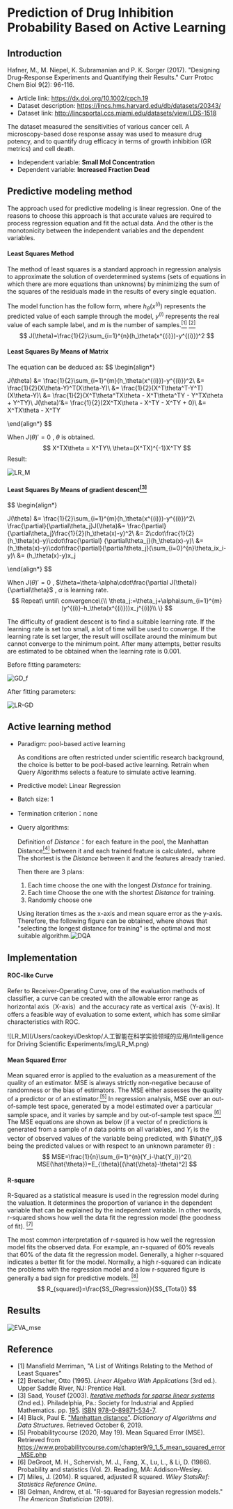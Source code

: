# Prediction of Drug Inhibition Probability Based on Active Learning

## Introduction

Hafner, M., M. Niepel, K. Subramanian and P. K. Sorger (2017). "Designing Drug-Response Experiments and Quantifying their Results." Curr Protoc Chem Biol 9(2): 96-116.

- Article link: https://dx.doi.org/10.1002/cpch.19
- Dataset description: https://lincs.hms.harvard.edu/db/datasets/20343/
- Dataset link: http://lincsportal.ccs.miami.edu/datasets/view/LDS-1518

The dataset measured the sensitivities of various cancer cell. A microscopy-based dose response assay was used to measure drug potency, and to quantify drug efficacy in terms of growth inhibition (GR metrics) and cell death. 

- Independent variable: **Small Mol Concentration**
- Dependent variable: **Increased Fraction Dead**

## Predictive modeling method

The approach used for predictive modeling is linear regression. One of the reasons to choose this approach is that accurate values are required to process regression equation and fit the actual data. And the other is the monotonicity between the independent variables and the dependent variables.

#### Least Squares Method

The method of least squares is a standard approach in regression analysis to approximate the solution of overdetermined systems (sets of equations in which there are more equations than unknowns) by minimizing the sum of the squares of the residuals made in the results of every single equation.

The model function has the follow form, where $h_\theta(x^{(i)})$ represents the predicted value of each sample through the model, $y^{(i)}$ represents the real value of each sample label, and $m$ is the number of samples.[<sup>[1]</sup>](#refer-1) [<sup>[2]</sup>](#refer-2)
$$
J(\theta)=\frac{1}{2}\sum_{i=1}^{n}(h_\theta(x^{(i)})-y^{(i)})^2
$$


#### Least Squares By Means of Matrix

The equation can be deduced as:
$$
\begin{align*}

J(\theta) &= \frac{1}{2}\sum_{i=1}^{m}(h_\theta(x^{(i)})-y^{(i)})^2\\
&= \frac{1}{2}(X\theta-Y)^T(X\theta-Y)\\
&= \frac{1}{2}(X^T\theta^T-Y^T)(X\theta-Y)\\
&= \frac{1}{2}(X^T\theta^TX\theta - X^T\theta^TY - Y^TX\theta + Y^TY)\\
J(\theta)'&= \frac{1}{2}(2X^TX\theta - X^TY - X^TY + 0)\\ 
&= X^TX\theta - X^TY

\end{align*}
$$

When $J(\theta)'=0$ , $\theta$ is obtained.
$$
X^TX\theta = X^TY\\
\theta=(X^TX)^{-1}X^TY
$$
Result:

![LR_M](img/LR_M.png)

#### Least Squares By Means of gradient descent[<sup>[3]</sup>](#refer-3)

$$
\begin{align*}

J(\theta) &= \frac{1}{2}\sum_{i=1}^{m}(h_\theta(x^{(i)})-y^{(i)})^2\\
\frac{\partial}{\partial\theta_j}J(\theta)&= \frac{\partial}{\partial\theta_j}\frac{1}{2}(h_\theta(x)-y)^2\\
&= 2\cdot\frac{1}{2}(h_\theta(x)-y)\cdot\frac{\partial}   {\partial\theta_j}(h_\theta(x)-y)\\
&= (h_\theta(x)-y)\cdot\frac{\partial}{\partial\theta_j}(\sum_{i=0}^{n}\theta_ix_i-y)\\
&= (h_\theta(x)-y)x_j

\end{align*}
$$

 When $J(\theta)'=0$ , $\theta=\theta-\alpha\cdot\frac{\partial J(\theta)}{\partial\theta}$ , $\alpha$ is learning rate.
$$
Repeat\ until\ convergence\{\\
\theta_j:=\theta_j+\alpha\sum_{i=1}^{m}(y^{(i)}-h_\theta(x^{(i)}))x_j^{(i)}\\
\}
$$

The difficulty of gradient descent is to find a suitable learning rate. If the learning rate is set too small, a lot of time will be used to converge. If the learning rate is set larger, the result will oscillate around the minimum but cannot converge to the minimum point. After many attempts, better results are estimated to be obtained when the learning rate is 0.001.

Before fitting parameters:

![GD_f](img/GD_f.png)

After fitting parameters:

![LR-GD](img/LR-GD.png)

## Active learning method

- Paradigm: pool-based active learning

  As conditions are often restricted under scientific research background, the choice is better to be pool-based active learning. Retrain when Query Algorithms selects a feature to simulate active learning.

- Predictive model: Linear Regression

- Batch size: 1

- Termination criterion：none

- Query algorithms: 

  Definition of *Distance*：for each feature in the pool, the Manhattan Distance[<sup>[4]</sup>](#refer-4) between it and each trained feature is calculated，where The shortest is the *Distance* between it and the features already tranied.

  Then there are 3 plans:
  
  1. Each time choose the one with the longest *Distance* for training.
  2. Each time Choose the one with the shortest *Distance* for training.
  3. Randomly choose one
  
  Using iteration times as the x-axis and mean square error as the y-axis. Therefore, the following figure can be obtained, where shows  that "selecting the longest distance for training" is the optimal and most suitable algorithm.![DQA](img/DQA.png)
## Implementation

#### ROC-like Curve

Refer to Receiver-Operating Curve, one of the evaluation methods of classifier, a curve can be created with the allowable error range as horizontal axis（X-axis）and the accuracy rate as vertical axis（Y-axis). It offers a feasible way of evaluation to some extent, which has some similar characteristics with ROC.

![LR_M](/Users/caokeyi/Desktop/人工智能在科学实验领域的应用/Intelligence for Driving Scientific Experiments/img/LR_M.png)

#### Mean Squared Error

Mean squared error is applied to the evaluation as a measurement of the quality of an estimator. MSE is always strictly non-negative because of randomness or the bias of estimators. The MSE either assesses the quality of a predictor or of an estimator.[<sup>[5]</sup>](#refer-5)  In regression analysis, MSE over an out-of-sample test space, generated by a model estimated over a particular sample space, and it varies by sample and by out-of-sample test space.[<sup>[6]</sup>](#refer-6) The MSE equations are shown as below (if a vector of n predictions is generated from a sample of $n$ data points on all variables, and $Y_i$ is the vector of observed values of the variable being predicted, with $\hat{Y_i}$ being the predicted values or with respect to an unknown parameter $\theta$) :
$$
MSE=\frac{1}{n}\sum_{i=1}^{n}(Y_i-\hat{Y_i})^2\\
MSE(\hat{\theta})=E_{\theta}[(\hat{\theta}-\theta)^2]
$$

#### R-square

R-Squared as a statistical measure is used in the regression model during the valuation. It determines the proportion of variance in the dependent variable that can be explained by the independent variable. In other words, r-squared shows how well the data fit the regression model (the goodness of fit). [<sup>[7]</sup>](#refer-7)

The most common interpretation of r-squared is how well the regression model fits the observed data. For example, an r-squared of 60% reveals that 60% of the data fit the regression model. Generally, a higher r-squared indicates a better fit for the model. Normally, a high r-squared can indicate the problems with the regression model and a low r-squared figure is generally a bad sign for predictive models. [<sup>[8]</sup>](#refer-8)
$$
R_{squared}=\frac{SS_{Regression}}{SS_{Total}}
$$


## Results

![EVA_mse](img/EVA_mse.png)

## Reference 

- [1] Mansfield Merriman, "A List of Writings Relating to the Method of Least Squares"
- [2] Bretscher, Otto (1995). *Linear Algebra With Applications* (3rd ed.). Upper Saddle River, NJ: Prentice Hall.
- [3] Saad, Yousef (2003). [*Iterative methods for sparse linear systems*](https://archive.org/details/iterativemethods0000saad/page/195) (2nd ed.). Philadelphia, Pa.: Society for Industrial and Applied Mathematics. pp. [195](https://archive.org/details/iterativemethods0000saad/page/195). [ISBN](https://en.wikipedia.org/wiki/ISBN_(identifier)) [978-0-89871-534-7](https://en.wikipedia.org/wiki/Special:BookSources/978-0-89871-534-7).
- [4] Black, Paul E. ["Manhattan distance"](https://xlinux.nist.gov/dads/HTML/manhattanDistance.html). *Dictionary of Algorithms and Data Structures*. Retrieved October 6, 2019.
- [5] Probabilitycourse (2020, May 19). Mean Squared Error (MSE). Retrieved from https://www.probabilitycourse.com/chapter9/9_1_5_mean_squared_error_MSE.php
- [6] DeGroot, M. H., Schervish, M. J., Fang, X., Lu, L., & Li, D. (1986). Probability and statistics (Vol. 2). Reading, MA: Addison-Wesley.
- [7] Miles, J. (2014). R squared, adjusted R squared. *Wiley StatsRef: Statistics Reference Online*.
- [8] Gelman, Andrew, et al. "R-squared for Bayesian regression models." *The American Statistician* (2019).
